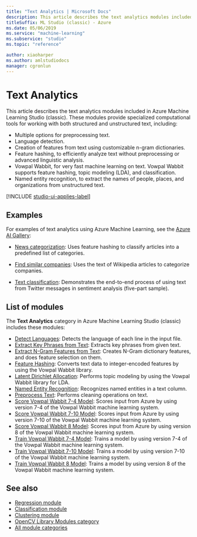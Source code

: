 ```yaml
---
title: "Text Analytics | Microsoft Docs"
description: This article describes the text analytics modules included in Azure Machine Learning Studio (classic). 
titleSuffix: ML Studio (classic) - Azure
ms.date: 05/06/2019
ms.service: "machine-learning"
ms.subservice: "studio"
ms.topic: "reference"

author: xiaoharper
ms.author: amlstudiodocs
manager: cgronlun
---
```

# Text Analytics

This article describes the text analytics modules included in Azure Machine Learning Studio (classic). These modules provide specialized computational tools for working with both structured and unstructured text, including:  

+ Multiple options for preprocessing text.
+ Language detection.
+ Creation of features from text using customizable n-gram dictionaries.
+ Feature hashing, to efficiently analyze text without preprocessing or advanced linguistic analysis.  
+ Vowpal Wabbit, for very fast machine learning on text. Vowpal Wabbit supports feature hashing, topic modeling (LDA), and classification.
+ Named entity recognition, to extract the names of people, places, and organizations from unstructured text.

[!INCLUDE [studio-ui-applies-label](../includes/studio-ui-applies-label.md)]

## Examples

For examples of text analytics using Azure Machine Learning, see the [Azure AI Gallery](https://gallery.azure.ai/):  

- [News categorization](https://go.microsoft.com/fwlink/?LinkId=525167): Uses feature hashing to classify articles into a predefined list of categories.

- [Find similar companies](https://go.microsoft.com/fwlink/?LinkId=525164): Uses the text of Wikipedia articles to categorize companies.  
  
- [Text classification](https://go.microsoft.com/fwlink/?LinkId=525957): Demonstrates the end-to-end process of using text from Twitter messages in sentiment analysis (five-part sample).

##  List of modules

The **Text Analytics** category in Azure Machine Learning Studio (classic) includes these modules:

+ [Detect Languages](detect-languages.md): Detects the language of each line in the input file.  
+ [Extract Key Phrases from Text](extract-key-phrases-from-text.md): Extracts key phrases from given text.  
+ [Extract N-Gram Features from Text](extract-n-gram-features-from-text.md): Creates N-Gram dictionary features, and does feature selection on them.  
+ [Feature Hashing](feature-hashing.md): Converts text data to integer-encoded features by using the Vowpal Wabbit library.  
+ [Latent Dirichlet Allocation](latent-dirichlet-allocation.md): Performs topic modeling by using the Vowpal Wabbit library for LDA.  
+ [Named Entity Recognition](named-entity-recognition.md): Recognizes named entities in a text column.  
+ [Preprocess Text](preprocess-text.md): Performs cleaning operations on text.  
+ [Score Vowpal Wabbit 7-4 Model](score-vowpal-wabbit-version-7-4-model.md): Scores input from Azure by using version 7-4 of the Vowpal Wabbit machine learning system.  
+ [Score Vowpal Wabbit 7-10 Model](score-vowpal-wabbit-version-7-10-model.md): Scores input from Azure by using version 7-10 of the Vowpal Wabbit machine learning system.  
+ [Score Vowpal Wabbit 8 Model](score-vowpal-wabbit-version-8-model.md): Scores input from Azure by using version 8 of the Vowpal Wabbit machine learning system.  
+ [Train Vowpal Wabbit 7-4 Model](train-vowpal-wabbit-version-7-4-model.md): Trains a model by using version 7-4 of the Vowpal Wabbit machine learning system.  
+ [Train Vowpal Wabbit 7-10 Model](train-vowpal-wabbit-version-7-10-model.md): Trains a model by using version 7-10 of the Vowpal Wabbit machine learning system.  
+ [Train Vowpal Wabbit 8 Model](train-vowpal-wabbit-version-8-model.md): Trains a model by using version 8 of the Vowpal Wabbit machine learning system.  

## See also
- [Regression module](machine-learning-initialize-model-regression.md)   
- [Classification module](machine-learning-initialize-model-classification.md)  
- [Clustering module](machine-learning-initialize-model-clustering.md)   
- [OpenCV Library Modules category](opencv-library-modules.md)   
- [All module categories](machine-learning-module-descriptions.md)
